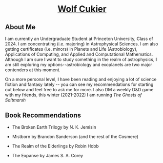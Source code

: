 <h1 align="center"><a href="index.html">Wolf Cukier</a></h1>

## About Me
I am currently an Undergraduate Student at Princeton University, Class of 2024.  I am concentrating (i.e. majoring) in Astrophysical Sciences.  I am also getting certificates (i.e. minors) in Planets and Life (Astrobiology), Applications of Computing, and Applied and Computational Mathematics.  Although I am sure I want to study something in the realm of astrophysics, I am still exploring my options--astrobiology and exoplanets are two major contenders at this moment.

On a more personal level, I have been reading and enjoying a lot of science fiction and fantasy lately -- you can see my recommendations for starting out below and feel free to ask me for more.  I also DM a weekly D&D game with my friends, this winter (2021-2022) I am running *The Ghosts of Saltmarsh*

## Book Recommendations
- The Broken Earth Trilogy by N. K. Jemisin

- Mistborn by Brandon Sanderson (and the rest of the Cosmere)

- The Realm of the Elderlings by Robin Hobb

- The Expanse by James S. A. Corey
